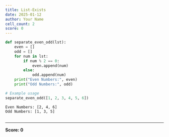 ```yaml
---
title: List-Exists
date: 2025-01-12
author: Your Name
cell_count: 2
score: 0
---
```


```python
def separate_even_odd(lst):
    even = []
    odd = []
    for num in lst:
        if num % 2 == 0:
            even.append(num)
        else:
            odd.append(num)
    print("Even Numbers:", even)
    print("Odd Numbers:", odd)

# Example usage
separate_even_odd([1, 2, 3, 4, 5, 6])
```

    Even Numbers: [2, 4, 6]
    Odd Numbers: [1, 3, 5]



```python

```


---
**Score: 0**
